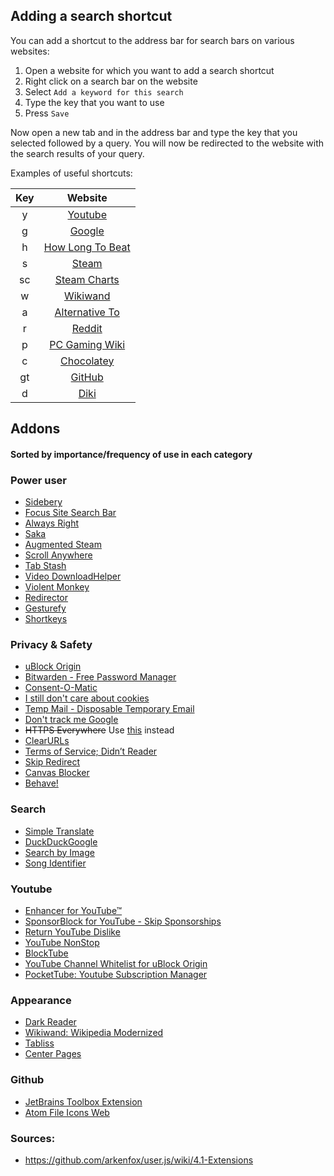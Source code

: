 ## Adding a search shortcut
You can add a shortcut to the address bar for search bars on various websites:
1. Open a website for which you want to add a search shortcut
2. Right click on a search bar on the website
3. Select `Add a keyword for this search`
4. Type the key that you want to use
5. Press `Save`

Now open a new tab and in the address bar and type the key that you selected followed by a query. You will now be redirected to the website with the search results of your query.

Examples of useful shortcuts:

| Key | Website |
|:---:|:-------:|
|  y  | [Youtube](https://youtube.com) |
|  g  | [Google](https://google.com) |
|  h  | [How Long To Beat](https://howlongtobeat.com) |
|  s  | [Steam](https://store.steampowered.com/) |
|  sc | [Steam Charts](https://steamcharts.com/) |
|  w  | [Wikiwand](https://www.wikiwand.com/) |
|  a  | [Alternative To](https://alternativeto.net/) |
|  r  | [Reddit](https://www.reddit.com/) |
|  p  | [PC Gaming Wiki](https://www.pcgamingwiki.com/wiki/Home) |
|  c  | [Chocolatey](https://community.chocolatey.org/) |
|  gt | [GitHub](https://github.com/) |
|  d  | [Diki](https://diki.pl) |

## Addons

#### Sorted by importance/frequency of use in each category

### Power user
- [Sidebery](https://addons.mozilla.org/en-GB/firefox/addon/sidebery/)
- [Focus Site Search Bar](https://addons.mozilla.org/en-GB/firefox/addon/focus-site-search-bar/)
- [Always Right](https://addons.mozilla.org/en-GB/firefox/addon/always-right/)
- [Saka](https://addons.mozilla.org/en-GB/firefox/addon/saka/)
- [Augmented Steam](https://addons.mozilla.org/en-GB/firefox/addon/augmented-steam/)
- [Scroll Anywhere](https://addons.mozilla.org/en-GB/firefox/addon/scroll_anywhere/)
- [Tab Stash](https://addons.mozilla.org/en-GB/firefox/addon/tab-stash/)
- [Video DownloadHelper](https://addons.mozilla.org/en-GB/firefox/addon/video-downloadhelper/)
- [Violent Monkey](https://addons.mozilla.org/en-GB/firefox/addon/violentmonkey/)
- [Redirector](https://addons.mozilla.org/en-US/firefox/addon/redirector/)
- [Gesturefy](https://addons.mozilla.org/en-US/firefox/addon/gesturefy/)
- [Shortkeys](https://addons.mozilla.org/en-US/firefox/addon/shortkeys/)

### Privacy & Safety
- [uBlock Origin](https://addons.mozilla.org/en-US/firefox/addon/ublock-origin/)
- [Bitwarden - Free Password Manager](https://addons.mozilla.org/en-US/firefox/addon/bitwarden-password-manager/)
- [Consent-O-Matic](https://addons.mozilla.org/en-US/firefox/addon/consent-o-matic/)
- [I still don't care about cookies](https://addons.mozilla.org/en-US/firefox/addon/istilldontcareaboutcookies/)
- [Temp Mail - Disposable Temporary Email](https://addons.mozilla.org/en-US/firefox/addon/temp-mail/)
- [Don't track me Google](https://addons.mozilla.org/en-US/firefox/addon/dont-track-me-google1/)
- ~~HTTPS Everywhere~~ Use [this](https://blog.mozilla.org/security/2020/11/17/firefox-83-introduces-https-only-mode/) instead
- [ClearURLs](https://addons.mozilla.org/en-GB/firefox/addon/clearurls/)
- [Terms of Service; Didn’t Reader](https://addons.mozilla.org/en-GB/firefox/addon/terms-of-service-didnt-read/)
- [Skip Redirect](https://addons.mozilla.org/en-GB/firefox/addon/skip-redirect/)
- [Canvas Blocker](https://addons.mozilla.org/en-GB/firefox/addon/canvasblocker/)
- [Behave!](https://addons.mozilla.org/en-GB/firefox/addon/behave/)

### Search
- [Simple Translate](https://addons.mozilla.org/en-GB/firefox/addon/simple-translate/)
- [DuckDuckGoogle](https://addons.mozilla.org/en-GB/firefox/addon/duckduckgoogle/)
- [Search by Image](https://addons.mozilla.org/en-GB/firefox/addon/search_by_image/)
- [Song Identifier](https://addons.mozilla.org/en-GB/firefox/addon/song-identifier/)

### Youtube
- [Enhancer for YouTube™](https://addons.mozilla.org/en-US/firefox/addon/enhancer-for-youtube/)
- [SponsorBlock for YouTube - Skip Sponsorships](https://addons.mozilla.org/en-GB/firefox/addon/sponsorblock/)
- [Return YouTube Dislike](https://addons.mozilla.org/en-GB/firefox/addon/return-youtube-dislikes/)
- [YouTube NonStop](https://addons.mozilla.org/en-US/firefox/addon/youtube-nonstop/)
- [BlockTube](https://addons.mozilla.org/en-GB/firefox/addon/blocktube/)
- [YouTube Channel Whitelist for uBlock Origin](https://addons.mozilla.org/en-GB/firefox/addon/youtube-channel-whitelist/)
- [PocketTube: Youtube Subscription Manager](https://addons.mozilla.org/en-GB/firefox/addon/youtube-subscription-groups/)

### Appearance
- [Dark Reader](https://addons.mozilla.org/en-US/firefox/addon/darkreader/)
- [Wikiwand: Wikipedia Modernized](https://addons.mozilla.org/en-US/firefox/addon/wikiwand-wikipedia-modernized/)
- [Tabliss](https://addons.mozilla.org/en-US/firefox/addon/tabliss/)
- [Center Pages](https://addons.mozilla.org/en-US/firefox/addon/center-pages/)

### Github
- [JetBrains Toolbox Extension](https://addons.mozilla.org/en-US/firefox/addon/jetbrains-toolbox/)
- [Atom File Icons Web](https://addons.mozilla.org/en-US/firefox/addon/atom-file-icons-web/)

### Sources:
- https://github.com/arkenfox/user.js/wiki/4.1-Extensions

